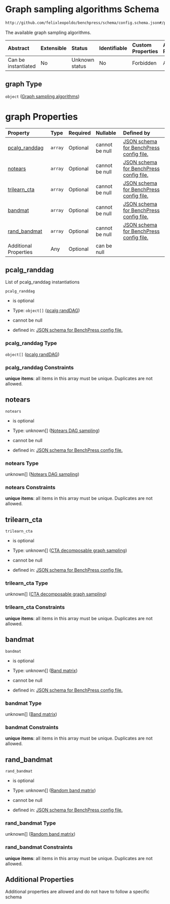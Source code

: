 # Graph sampling algorithms Schema

```txt
http://github.com/felixleopoldo/benchpress/schema/config.schema.json#/properties/resources/properties/graph
```

The available graph sampling algorithms.

| Abstract            | Extensible | Status         | Identifiable | Custom Properties | Additional Properties | Access Restrictions | Defined In                                                                    |
| :------------------ | :--------- | :------------- | :----------- | :---------------- | :-------------------- | :------------------ | :---------------------------------------------------------------------------- |
| Can be instantiated | No         | Unknown status | No           | Forbidden         | Allowed               | none                | [config.schema.json*](../../../out/config.schema.json "open original schema") |

## graph Type

`object` ([Graph sampling algorithms](config-properties-resources-properties-graph-sampling-algorithms.md))

# graph Properties

| Property                        | Type    | Required | Nullable       | Defined by                                                                                                                                                                                                                                                                                            |
| :------------------------------ | :------ | :------- | :------------- | :---------------------------------------------------------------------------------------------------------------------------------------------------------------------------------------------------------------------------------------------------------------------------------------------------- |
| [pcalg_randdag](#pcalg_randdag) | `array` | Optional | cannot be null | [JSON schema for BenchPress config file.](config-properties-resources-properties-graph-sampling-algorithms-properties-list-of-pcalg_randdag-instantiations.md "http://github.com/felixleopoldo/benchpress/schema/config.schema.json#/properties/resources/properties/graph/properties/pcalg_randdag") |
| [notears](#notears)             | `array` | Optional | cannot be null | [JSON schema for BenchPress config file.](config-properties-resources-properties-graph-sampling-algorithms-properties-notears-dag-sampling-ids.md "http://github.com/felixleopoldo/benchpress/schema/config.schema.json#/properties/resources/properties/graph/properties/notears")                   |
| [trilearn_cta](#trilearn_cta)   | `array` | Optional | cannot be null | [JSON schema for BenchPress config file.](config-properties-resources-properties-graph-sampling-algorithms-properties-christmas-tree-algorithm-ids.md "http://github.com/felixleopoldo/benchpress/schema/config.schema.json#/properties/resources/properties/graph/properties/trilearn_cta")          |
| [bandmat](#bandmat)             | `array` | Optional | cannot be null | [JSON schema for BenchPress config file.](config-properties-resources-properties-graph-sampling-algorithms-properties-band-matrix-ids.md "http://github.com/felixleopoldo/benchpress/schema/config.schema.json#/properties/resources/properties/graph/properties/bandmat")                            |
| [rand_bandmat](#rand_bandmat)   | `array` | Optional | cannot be null | [JSON schema for BenchPress config file.](config-properties-resources-properties-graph-sampling-algorithms-properties-random-sized-band-matrix-ids.md "http://github.com/felixleopoldo/benchpress/schema/config.schema.json#/properties/resources/properties/graph/properties/rand_bandmat")          |
| Additional Properties           | Any     | Optional | can be null    |                                                                                                                                                                                                                                                                                                       |

## pcalg_randdag

List of pcalg_randdag instantiations

`pcalg_randdag`

*   is optional

*   Type: `object[]` ([pcalg randDAG](config-definitions-pcalg-randdag.md))

*   cannot be null

*   defined in: [JSON schema for BenchPress config file.](config-properties-resources-properties-graph-sampling-algorithms-properties-list-of-pcalg_randdag-instantiations.md "http://github.com/felixleopoldo/benchpress/schema/config.schema.json#/properties/resources/properties/graph/properties/pcalg_randdag")

### pcalg_randdag Type

`object[]` ([pcalg randDAG](config-definitions-pcalg-randdag.md))

### pcalg_randdag Constraints

**unique items**: all items in this array must be unique. Duplicates are not allowed.

## notears



`notears`

*   is optional

*   Type: unknown\[] ([Notears DAG sampling](config-definitions-notears-dag-sampling.md))

*   cannot be null

*   defined in: [JSON schema for BenchPress config file.](config-properties-resources-properties-graph-sampling-algorithms-properties-notears-dag-sampling-ids.md "http://github.com/felixleopoldo/benchpress/schema/config.schema.json#/properties/resources/properties/graph/properties/notears")

### notears Type

unknown\[] ([Notears DAG sampling](config-definitions-notears-dag-sampling.md))

### notears Constraints

**unique items**: all items in this array must be unique. Duplicates are not allowed.

## trilearn_cta



`trilearn_cta`

*   is optional

*   Type: unknown\[] ([CTA decomposable graph sampling](config-definitions-cta-decomposable-graph-sampling.md))

*   cannot be null

*   defined in: [JSON schema for BenchPress config file.](config-properties-resources-properties-graph-sampling-algorithms-properties-christmas-tree-algorithm-ids.md "http://github.com/felixleopoldo/benchpress/schema/config.schema.json#/properties/resources/properties/graph/properties/trilearn_cta")

### trilearn_cta Type

unknown\[] ([CTA decomposable graph sampling](config-definitions-cta-decomposable-graph-sampling.md))

### trilearn_cta Constraints

**unique items**: all items in this array must be unique. Duplicates are not allowed.

## bandmat



`bandmat`

*   is optional

*   Type: unknown\[] ([Band matrix](config-definitions-band-matrix.md))

*   cannot be null

*   defined in: [JSON schema for BenchPress config file.](config-properties-resources-properties-graph-sampling-algorithms-properties-band-matrix-ids.md "http://github.com/felixleopoldo/benchpress/schema/config.schema.json#/properties/resources/properties/graph/properties/bandmat")

### bandmat Type

unknown\[] ([Band matrix](config-definitions-band-matrix.md))

### bandmat Constraints

**unique items**: all items in this array must be unique. Duplicates are not allowed.

## rand_bandmat



`rand_bandmat`

*   is optional

*   Type: unknown\[] ([Random band matrix](config-definitions-random-band-matrix.md))

*   cannot be null

*   defined in: [JSON schema for BenchPress config file.](config-properties-resources-properties-graph-sampling-algorithms-properties-random-sized-band-matrix-ids.md "http://github.com/felixleopoldo/benchpress/schema/config.schema.json#/properties/resources/properties/graph/properties/rand_bandmat")

### rand_bandmat Type

unknown\[] ([Random band matrix](config-definitions-random-band-matrix.md))

### rand_bandmat Constraints

**unique items**: all items in this array must be unique. Duplicates are not allowed.

## Additional Properties

Additional properties are allowed and do not have to follow a specific schema
